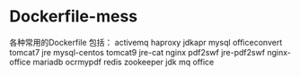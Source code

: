 # Dockerfile-mess
各种常用的Dockerfile
包括：
activemq
haproxy
jdkapr
mysql
officeconvert
tomcat7
jre
mysql-centos
tomcat9
jre-cat
nginx
pdf2swf
jre-pdf2swf
nginx-office
mariadb
ocrmypdf
redis
zookeeper
jdk
mq
office 

